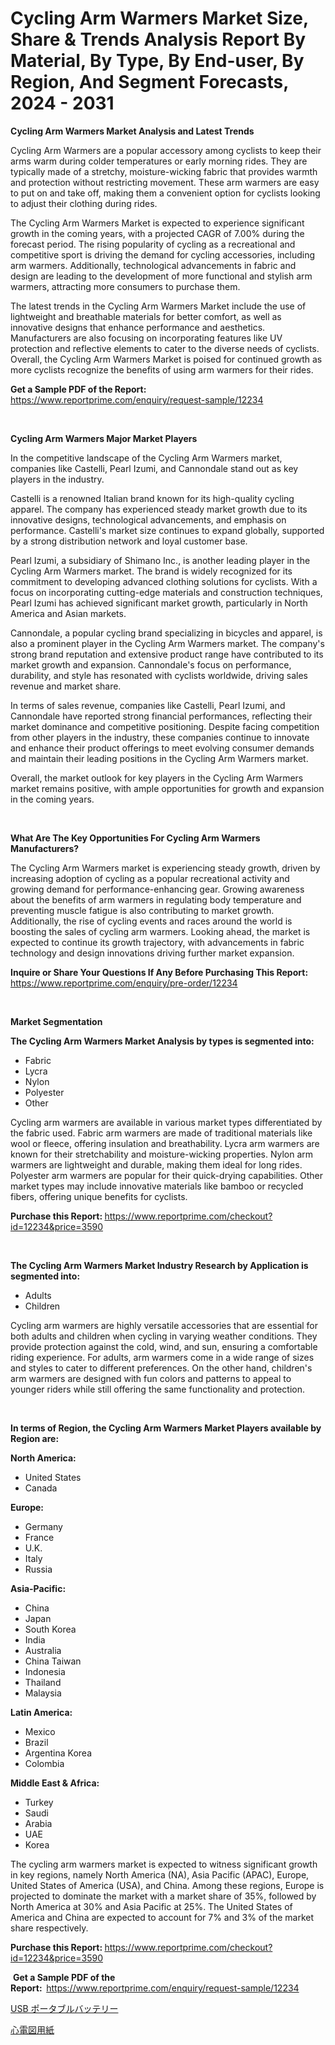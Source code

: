 <p><h1>Cycling Arm Warmers Market Size, Share & Trends Analysis Report By Material, By Type, By End-user, By Region, And Segment Forecasts, 2024 - 2031</h1></p><p><strong>Cycling Arm Warmers Market Analysis and Latest Trends</strong></p>
<p><p>Cycling Arm Warmers are a popular accessory among cyclists to keep their arms warm during colder temperatures or early morning rides. They are typically made of a stretchy, moisture-wicking fabric that provides warmth and protection without restricting movement. These arm warmers are easy to put on and take off, making them a convenient option for cyclists looking to adjust their clothing during rides.</p><p>The Cycling Arm Warmers Market is expected to experience significant growth in the coming years, with a projected CAGR of 7.00% during the forecast period. The rising popularity of cycling as a recreational and competitive sport is driving the demand for cycling accessories, including arm warmers. Additionally, technological advancements in fabric and design are leading to the development of more functional and stylish arm warmers, attracting more consumers to purchase them.</p><p>The latest trends in the Cycling Arm Warmers Market include the use of lightweight and breathable materials for better comfort, as well as innovative designs that enhance performance and aesthetics. Manufacturers are also focusing on incorporating features like UV protection and reflective elements to cater to the diverse needs of cyclists. Overall, the Cycling Arm Warmers Market is poised for continued growth as more cyclists recognize the benefits of using arm warmers for their rides.</p></p>
<p><strong>Get a Sample PDF of the Report:&nbsp;</strong> <a href="https://www.reportprime.com/enquiry/request-sample/12234">https://www.reportprime.com/enquiry/request-sample/12234</a></p>
<p>&nbsp;</p>
<p><strong>Cycling Arm Warmers Major Market Players</strong></p>
<p><p>In the competitive landscape of the Cycling Arm Warmers market, companies like Castelli, Pearl Izumi, and Cannondale stand out as key players in the industry. </p><p>Castelli is a renowned Italian brand known for its high-quality cycling apparel. The company has experienced steady market growth due to its innovative designs, technological advancements, and emphasis on performance. Castelli's market size continues to expand globally, supported by a strong distribution network and loyal customer base.</p><p>Pearl Izumi, a subsidiary of Shimano Inc., is another leading player in the Cycling Arm Warmers market. The brand is widely recognized for its commitment to developing advanced clothing solutions for cyclists. With a focus on incorporating cutting-edge materials and construction techniques, Pearl Izumi has achieved significant market growth, particularly in North America and Asian markets.</p><p>Cannondale, a popular cycling brand specializing in bicycles and apparel, is also a prominent player in the Cycling Arm Warmers market. The company's strong brand reputation and extensive product range have contributed to its market growth and expansion. Cannondale's focus on performance, durability, and style has resonated with cyclists worldwide, driving sales revenue and market share.</p><p>In terms of sales revenue, companies like Castelli, Pearl Izumi, and Cannondale have reported strong financial performances, reflecting their market dominance and competitive positioning. Despite facing competition from other players in the industry, these companies continue to innovate and enhance their product offerings to meet evolving consumer demands and maintain their leading positions in the Cycling Arm Warmers market. </p><p>Overall, the market outlook for key players in the Cycling Arm Warmers market remains positive, with ample opportunities for growth and expansion in the coming years.</p></p>
<p>&nbsp;</p>
<p><strong>What Are The Key Opportunities For Cycling Arm Warmers Manufacturers?</strong></p>
<p><p>The Cycling Arm Warmers market is experiencing steady growth, driven by increasing adoption of cycling as a popular recreational activity and growing demand for performance-enhancing gear. Growing awareness about the benefits of arm warmers in regulating body temperature and preventing muscle fatigue is also contributing to market growth. Additionally, the rise of cycling events and races around the world is boosting the sales of cycling arm warmers. Looking ahead, the market is expected to continue its growth trajectory, with advancements in fabric technology and design innovations driving further market expansion.</p></p>
<p><strong>Inquire or Share Your Questions If Any Before Purchasing This Report:</strong> <a href="https://www.reportprime.com/enquiry/pre-order/12234">https://www.reportprime.com/enquiry/pre-order/12234</a></p>
<p>&nbsp;</p>
<p><strong>Market Segmentation</strong></p>
<p><strong>The Cycling Arm Warmers Market Analysis by types is segmented into:</strong></p>
<p><ul><li>Fabric</li><li>Lycra</li><li>Nylon</li><li>Polyester</li><li>Other</li></ul></p>
<p><p>Cycling arm warmers are available in various market types differentiated by the fabric used. Fabric arm warmers are made of traditional materials like wool or fleece, offering insulation and breathability. Lycra arm warmers are known for their stretchability and moisture-wicking properties. Nylon arm warmers are lightweight and durable, making them ideal for long rides. Polyester arm warmers are popular for their quick-drying capabilities. Other market types may include innovative materials like bamboo or recycled fibers, offering unique benefits for cyclists.</p></p>
<p><strong>Purchase this Report:&nbsp;</strong><a href="https://www.reportprime.com/checkout?id=12234&price=3590">https://www.reportprime.com/checkout?id=12234&price=3590</a></p>
<p>&nbsp;</p>
<p><strong>The Cycling Arm Warmers Market Industry Research by Application is segmented into:</strong></p>
<p><ul><li>Adults</li><li>Children</li></ul></p>
<p><p>Cycling arm warmers are highly versatile accessories that are essential for both adults and children when cycling in varying weather conditions. They provide protection against the cold, wind, and sun, ensuring a comfortable riding experience. For adults, arm warmers come in a wide range of sizes and styles to cater to different preferences. On the other hand, children's arm warmers are designed with fun colors and patterns to appeal to younger riders while still offering the same functionality and protection.</p></p>
<p>&nbsp;</p>
<p><strong>In terms of Region, the Cycling Arm Warmers Market Players available by Region are:</strong></p>
<p>
    <p> <strong> North America: </strong>
        <ul>
            <li>United States</li>
            <li>Canada</li>
        </ul>
        </p> 
    <p> <strong> Europe: </strong>
        <ul>
            <li>Germany</li>
            <li>France</li>
            <li>U.K.</li>
            <li>Italy</li>
            <li>Russia</li>
        </ul>
        </p> 
    <p> <strong> Asia-Pacific: </strong>
        <ul>
            <li>China</li>
            <li>Japan</li>
            <li>South Korea</li>
            <li>India</li>
            <li>Australia</li>
            <li>China Taiwan</li>
            <li>Indonesia</li>
            <li>Thailand</li>
            <li>Malaysia</li>
        </ul>
        </p> 
    <p> <strong> Latin America: </strong>
        <ul>
            <li>Mexico</li>
            <li>Brazil</li>
            <li>Argentina Korea</li>
            <li>Colombia</li>
        </ul>
        </p> 
    <p> <strong> Middle East & Africa: </strong>
        <ul>
            <li>Turkey</li>
            <li>Saudi</li>
            <li>Arabia</li>
            <li>UAE</li>
            <li>Korea</li>
        </ul>
    </p>
    </p>
<p><p>The cycling arm warmers market is expected to witness significant growth in key regions, namely North America (NA), Asia Pacific (APAC), Europe, United States of America (USA), and China. Among these regions, Europe is projected to dominate the market with a market share of 35%, followed by North America at 30% and Asia Pacific at 25%. The United States of America and China are expected to account for 7% and 3% of the market share respectively.</p></p>
<p><strong>Purchase this Report: </strong><a href="https://www.reportprime.com/checkout?id=12234&price=3590">https://www.reportprime.com/checkout?id=12234&price=3590</a></p>
<p>&nbsp;<strong>Get a Sample PDF of the Report:&nbsp;&nbsp;</strong><a href="https://www.reportprime.com/enquiry/request-sample/12234">https://www.reportprime.com/enquiry/request-sample/12234</a></p>
<p><strong></strong></p>
<p><p><a href="https://medium.com/@henriettemills1/2024%E5%B9%B4%E3%81%8B%E3%82%892031%E5%B9%B4%E3%81%BE%E3%81%A7%E3%81%AEusb%E3%83%9D%E3%83%BC%E3%82%BF%E3%83%96%E3%83%AB%E3%83%90%E3%83%83%E3%83%86%E3%83%AA%E3%83%BC%E5%B8%82%E5%A0%B4%E5%88%86%E6%9E%90%E3%81%A8%E3%82%B5%E3%82%A4%E3%82%BA%E4%BA%88%E6%B8%AC-fd4a5955de5d">USB ポータブルバッテリー</a></p><p><a href="https://medium.com/@carlieshields/%E5%BF%83%E9%9B%BB%E5%9B%B3%E7%94%A8%E7%B4%99%E5%B8%82%E5%A0%B4-2031%E5%B9%B4%E3%81%BE%E3%81%A7%E3%81%AE%E3%83%88%E3%83%AC%E3%83%B3%E3%83%89-%E4%BA%88%E6%B8%AC-%E7%AB%B6%E4%BA%89%E5%88%86%E6%9E%90-25c910f2e825">心電図用紙</a></p></p>